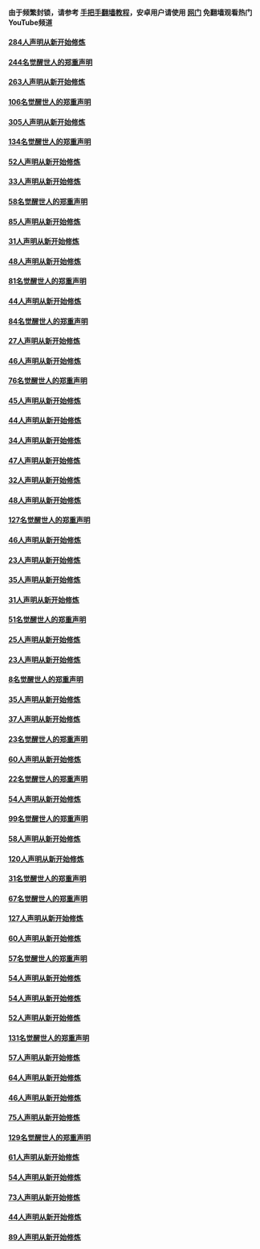 #### 由于频繁封锁，请参考 [手把手翻墙教程](https://github.com/gfw-breaker/guides/wiki/)，安卓用户请使用 [网门](https://github.com/gfw-breaker/nogfw/blob/master/dl.md?t=03311800) 免翻墙观看热门YouTube频道 

#### [284人声明从新开始修炼](../pages/91/422707.md?t=03311800) 

#### [244名觉醒世人的郑重声明](../pages/91/422706.md?t=03311800) 

#### [263人声明从新开始修炼](../pages/91/422553.md?t=03311800) 

#### [106名觉醒世人的郑重声明](../pages/91/422552.md?t=03311800) 

#### [305人声明从新开始修炼](../pages/91/422153.md?t=03311800) 

#### [134名觉醒世人的郑重声明](../pages/91/422152.md?t=03311800) 

#### [52人声明从新开始修炼](../pages/91/421846.md?t=03311800) 

#### [33人声明从新开始修炼](../pages/91/421804.md?t=03311800) 

#### [58名觉醒世人的郑重声明](../pages/91/421845.md?t=03311800) 

#### [85人声明从新开始修炼](../pages/91/421769.md?t=03311800) 

#### [31人声明从新开始修炼](../pages/91/421763.md?t=03311800) 

#### [48人声明从新开始修炼](../pages/91/421605.md?t=03311800) 

#### [81名觉醒世人的郑重声明](../pages/91/421656.md?t=03311800) 

#### [44人声明从新开始修炼](../pages/91/421544.md?t=03311800) 

#### [84名觉醒世人的郑重声明](../pages/91/421543.md?t=03311800) 

#### [27人声明从新开始修炼](../pages/91/421465.md?t=03311800) 

#### [46人声明从新开始修炼](../pages/91/421454.md?t=03311800) 

#### [76名觉醒世人的郑重声明](../pages/91/421453.md?t=03311800) 

#### [45人声明从新开始修炼](../pages/91/421452.md?t=03311800) 

#### [44人声明从新开始修炼](../pages/91/421422.md?t=03311800) 

#### [34人声明从新开始修炼](../pages/91/421322.md?t=03311800) 

#### [47人声明从新开始修炼](../pages/91/421264.md?t=03311800) 

#### [32人声明从新开始修炼](../pages/91/421225.md?t=03311800) 

#### [48人声明从新开始修炼](../pages/91/421202.md?t=03311800) 

#### [127名觉醒世人的郑重声明](../pages/91/421224.md?t=03311800) 

#### [46人声明从新开始修炼](../pages/91/421203.md?t=03311800) 

#### [23人声明从新开始修炼](../pages/91/421138.md?t=03311800) 

#### [35人声明从新开始修炼](../pages/91/421122.md?t=03311800) 

#### [31人声明从新开始修炼](../pages/91/421081.md?t=03311800) 

#### [51名觉醒世人的郑重声明](../pages/91/421080.md?t=03311800) 

#### [25人声明从新开始修炼](../pages/91/421020.md?t=03311800) 

#### [23人声明从新开始修炼](../pages/91/420884.md?t=03311800) 

#### [8名觉醒世人的郑重声明](../pages/91/420883.md?t=03311800) 

#### [35人声明从新开始修炼](../pages/91/420809.md?t=03311800) 

#### [37人声明从新开始修炼](../pages/91/420766.md?t=03311800) 

#### [23名觉醒世人的郑重声明](../pages/91/420765.md?t=03311800) 

#### [60人声明从新开始修炼](../pages/91/420727.md?t=03311800) 

#### [22名觉醒世人的郑重声明](../pages/91/420726.md?t=03311800) 

#### [54人声明从新开始修炼](../pages/91/420529.md?t=03311800) 

#### [99名觉醒世人的郑重声明](../pages/91/420528.md?t=03311800) 

#### [58人声明从新开始修炼](../pages/91/420198.md?t=03311800) 

#### [120人声明从新开始修炼](../pages/91/420141.md?t=03311800) 

#### [31名觉醒世人的郑重声明](../pages/91/420197.md?t=03311800) 

#### [67名觉醒世人的郑重声明](../pages/91/420140.md?t=03311800) 

#### [127人声明从新开始修炼](../pages/91/420082.md?t=03311800) 

#### [60人声明从新开始修炼](../pages/91/420081.md?t=03311800) 

#### [57名觉醒世人的郑重声明](../pages/91/420080.md?t=03311800) 

#### [54人声明从新开始修炼](../pages/91/419533.md?t=03311800) 

#### [54人声明从新开始修炼](../pages/91/419532.md?t=03311800) 

#### [52人声明从新开始修炼](../pages/91/419531.md?t=03311800) 

#### [131名觉醒世人的郑重声明](../pages/91/419530.md?t=03311800) 

#### [57人声明从新开始修炼](../pages/91/419430.md?t=03311800) 

#### [64人声明从新开始修炼](../pages/91/419429.md?t=03311800) 

#### [46人声明从新开始修炼](../pages/91/419428.md?t=03311800) 

#### [75人声明从新开始修炼](../pages/91/419427.md?t=03311800) 

#### [129名觉醒世人的郑重声明](../pages/91/419426.md?t=03311800) 

#### [61人声明从新开始修炼](../pages/91/419198.md?t=03311800) 

#### [54人声明从新开始修炼](../pages/91/419197.md?t=03311800) 

#### [73人声明从新开始修炼](../pages/91/419196.md?t=03311800) 

#### [44人声明从新开始修炼](../pages/91/419075.md?t=03311800) 

#### [89人声明从新开始修炼](../pages/91/419074.md?t=03311800) 

